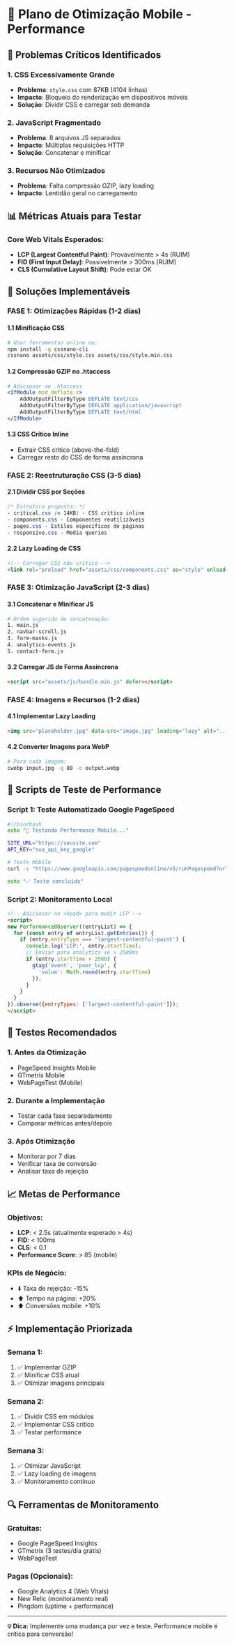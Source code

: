 # 📱 Plano de Otimização Mobile - Performance

## 🚨 Problemas Críticos Identificados

### 1. **CSS Excessivamente Grande**
- **Problema**: `style.css` com 87KB (4104 linhas)
- **Impacto**: Bloqueio do renderização em dispositivos móveis
- **Solução**: Dividir CSS e carregar sob demanda

### 2. **JavaScript Fragmentado**
- **Problema**: 8 arquivos JS separados
- **Impacto**: Múltiplas requisições HTTP
- **Solução**: Concatenar e minificar

### 3. **Recursos Não Otimizados**
- **Problema**: Falta compressão GZIP, lazy loading
- **Impacto**: Lentidão geral no carregamento

## 📊 Métricas Atuais para Testar

### Core Web Vitals Esperados:
- **LCP (Largest Contentful Paint)**: Provavelmente > 4s (RUIM)
- **FID (First Input Delay)**: Possivelmente > 300ms (RUIM) 
- **CLS (Cumulative Layout Shift)**: Pode estar OK

## 🔧 Soluções Implementáveis

### **FASE 1: Otimizações Rápidas (1-2 dias)**

#### 1.1 Minificação CSS
```bash
# Usar ferramentas online ou:
npm install -g cssnano-cli
cssnano assets/css/style.css assets/css/style.min.css
```

#### 1.2 Compressão GZIP no .htaccess
```apache
# Adicionar ao .htaccess
<IfModule mod_deflate.c>
    AddOutputFilterByType DEFLATE text/css
    AddOutputFilterByType DEFLATE application/javascript
    AddOutputFilterByType DEFLATE text/html
</IfModule>
```

#### 1.3 CSS Crítico Inline
- Extrair CSS crítico (above-the-fold)
- Carregar resto do CSS de forma assíncrona

### **FASE 2: Reestruturação CSS (3-5 dias)**

#### 2.1 Dividir CSS por Seções
```css
/* Estrutura proposta: */
- critical.css (< 14KB) - CSS crítico inline
- components.css - Componentes reutilizáveis
- pages.css - Estilos específicos de páginas
- responsive.css - Media queries
```

#### 2.2 Lazy Loading de CSS
```html
<!-- Carregar CSS não crítico -->
<link rel="preload" href="assets/css/components.css" as="style" onload="this.onload=null;this.rel='stylesheet'">
```

### **FASE 3: Otimização JavaScript (2-3 dias)**

#### 3.1 Concatenar e Minificar JS
```bash
# Ordem sugerida de concatenação:
1. main.js
2. navbar-scroll.js  
3. form-masks.js
4. analytics-events.js
5. contact-form.js
```

#### 3.2 Carregar JS de Forma Assíncrona
```html
<script src="assets/js/bundle.min.js" defer></script>
```

### **FASE 4: Imagens e Recursos (1-2 dias)**

#### 4.1 Implementar Lazy Loading
```html
<img src="placeholder.jpg" data-src="image.jpg" loading="lazy" alt="...">
```

#### 4.2 Converter Imagens para WebP
```bash
# Para cada imagem:
cwebp input.jpg -q 80 -o output.webp
```

## 📱 Scripts de Teste de Performance

### **Script 1: Teste Automatizado Google PageSpeed**
```bash
#!/bin/bash
echo "🧪 Testando Performance Mobile..."

SITE_URL="https://seusite.com"
API_KEY="sua_api_key_google"

# Teste Mobile
curl -s "https://www.googleapis.com/pagespeedonline/v5/runPagespeed?url=${SITE_URL}&category=performance&strategy=mobile&key=${API_KEY}" | jq '.lighthouseResult.audits["largest-contentful-paint"].displayValue'

echo "✅ Teste concluído"
```

### **Script 2: Monitoramento Local**
```html
<!-- Adicionar no <head> para medir LCP -->
<script>
new PerformanceObserver((entryList) => {
  for (const entry of entryList.getEntries()) {
    if (entry.entryType === 'largest-contentful-paint') {
      console.log('LCP:', entry.startTime);
      // Enviar para analytics se > 2500ms
      if (entry.startTime > 2500) {
        gtag('event', 'poor_lcp', {
          'value': Math.round(entry.startTime)
        });
      }
    }
  }
}).observe({entryTypes: ['largest-contentful-paint']});
</script>
```

## 🎯 Testes Recomendados

### **1. Antes da Otimização**
- PageSpeed Insights Mobile
- GTmetrix Mobile
- WebPageTest (Mobile)

### **2. Durante a Implementação**
- Testar cada fase separadamente
- Comparar métricas antes/depois

### **3. Após Otimização**
- Monitorar por 7 dias
- Verificar taxa de conversão
- Analisar taxa de rejeição

## 📈 Metas de Performance

### **Objetivos:**
- **LCP**: < 2.5s (atualmente esperado > 4s)
- **FID**: < 100ms 
- **CLS**: < 0.1
- **Performance Score**: > 85 (mobile)

### **KPIs de Negócio:**
- ⬇️ Taxa de rejeição: -15%
- ⬆️ Tempo na página: +20%
- ⬆️ Conversões mobile: +10%

## ⚡ Implementação Priorizada

### **Semana 1:**
1. ✅ Implementar GZIP
2. ✅ Minificar CSS atual
3. ✅ Otimizar imagens principais

### **Semana 2:**
1. ✅ Dividir CSS em módulos
2. ✅ Implementar CSS crítico
3. ✅ Testar performance

### **Semana 3:**
1. ✅ Otimizar JavaScript
2. ✅ Lazy loading de imagens
3. ✅ Monitoramento contínuo

## 🔍 Ferramentas de Monitoramento

### **Gratuitas:**
- Google PageSpeed Insights
- GTmetrix (3 testes/dia grátis)
- WebPageTest

### **Pagas (Opcionais):**
- Google Analytics 4 (Web Vitals)
- New Relic (monitoramento real)
- Pingdom (uptime + performance)

---

**💡 Dica:** Implemente uma mudança por vez e teste. Performance mobile é crítica para conversão! 